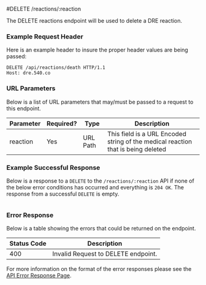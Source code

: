 #DELETE /reactions/:reaction

The DELETE reactions endpoint will be used to delete a DRE reaction.

### Example Request Header
Here is an example header to insure the proper header values are being passed:

```
DELETE /api/reactions/death HTTP/1.1
Host: dre.540.co
```

### URL Parameters

Below is a list of URL parameters that may/must be passed to a request to this endpoint.

| Parameter | Required? | Type |  Description |
|-----------|-----------|------|--------------|
| reaction  | Yes       | URL Path | This field is a URL Encoded string of the medical reaction that is being deleted |

### Example Successful Response
Below is a response to a `DELETE` to the `/reactions/:reaction` API if none of the below error conditions has occurred and everything is `204 OK`.  The response from a successful `DELETE` is empty.
```

```


### Error Response

Below is a table showing the errors that could be returned on the endpoint.

|Status Code | Description |
|------------|-------------|
| 400        | Invalid Request to DELETE endpoint. |


For more information on the format of the error responses please see the [API Error Response Page](./errors.md).